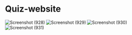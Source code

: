 # Quiz-website

![Screenshot (928)](https://user-images.githubusercontent.com/76254481/201654050-8c4f71e2-94fa-4111-97db-1a88b6687cd1.png)
![Screenshot (929)](https://user-images.githubusercontent.com/76254481/201654158-9009d7c4-fd86-448f-81e0-69db7660062c.png)
![Screenshot (930)](https://user-images.githubusercontent.com/76254481/201654172-5377b8ba-c734-4854-8387-dd4fdee13e10.png)
![Screenshot (931)](https://user-images.githubusercontent.com/76254481/201654190-98456653-30df-423f-95dc-1f799a86f0bb.png)

